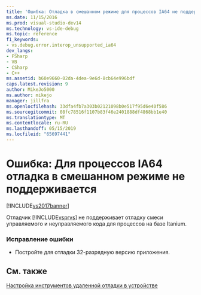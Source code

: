 ```yaml
---
title: 'Ошибка: Отладка в смешанном режиме для процессов IA64 не поддерживается | Документация Майкрософт'
ms.date: 11/15/2016
ms.prod: visual-studio-dev14
ms.technology: vs-ide-debug
ms.topic: reference
f1_keywords:
- vs.debug.error.interop_unsupported_ia64
dev_langs:
- FSharp
- VB
- CSharp
- C++
ms.assetid: b60e9660-02da-4dea-9e6d-8cb64e996bdf
caps.latest.revision: 9
author: MikeJo5000
ms.author: mikejo
manager: jillfra
ms.openlocfilehash: 33dfa4fb7a303b02121098b0e517f95d6e40f586
ms.sourcegitcommit: 08fc78516f1107b83f46e2401888df4868bb1e40
ms.translationtype: MT
ms.contentlocale: ru-RU
ms.lasthandoff: 05/15/2019
ms.locfileid: "65697441"
---
```

# <a name="error-mixed-mode-debugging-for-ia64-processes-is-unsupported"></a>Ошибка: Для процессов IA64 отладка в смешанном режиме не поддерживается
[!INCLUDE[vs2017banner](../includes/vs2017banner.md)]

Отладчик [!INCLUDE[vsprvs](../includes/vsprvs-md.md)] не поддерживает отладку смеси управляемого и неуправляемого кода для процессов на базе Itanium.  
  
### <a name="to-correct-this-error"></a>Исправление ошибки  
  
- Постройте для отладки 32-разрядную версию приложения.  
  
## <a name="see-also"></a>См. также  
 [Настройка инструментов удаленной отладки в устройстве](https://msdn.microsoft.com/library/90f45630-0d26-4698-8c1f-63f85a12db9c)

